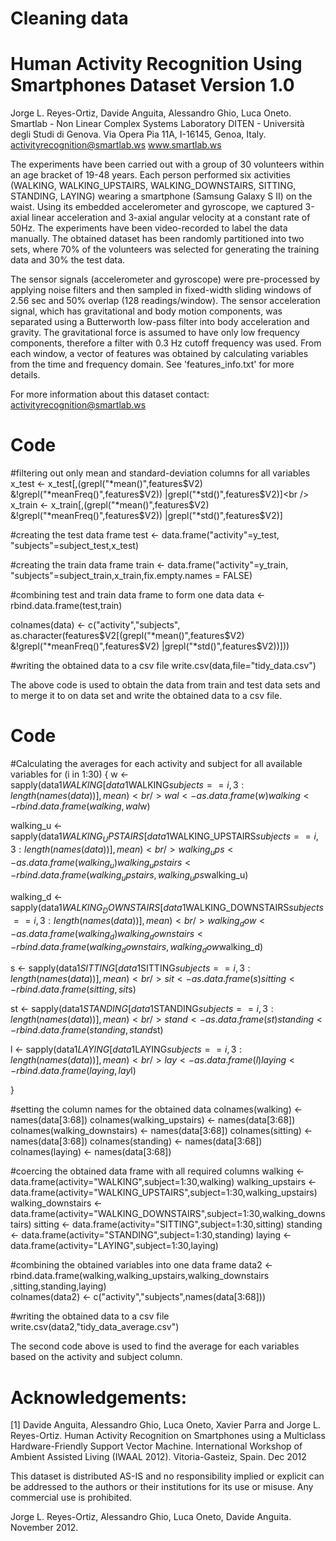# Cleaning data


Human Activity Recognition Using Smartphones Dataset
Version 1.0
===
Jorge L. Reyes-Ortiz, Davide Anguita, Alessandro Ghio, Luca Oneto.
Smartlab - Non Linear Complex Systems Laboratory
DITEN - Università degli Studi di Genova.
Via Opera Pia 11A, I-16145, Genoa, Italy.
activityrecognition@smartlab.ws
www.smartlab.ws


The experiments have been carried out with a group of 30 volunteers within an age bracket of 19-48 years. Each person performed six activities (WALKING, WALKING_UPSTAIRS, WALKING_DOWNSTAIRS, SITTING, STANDING, LAYING) wearing a smartphone (Samsung Galaxy S II) on the waist. Using its embedded accelerometer and gyroscope, we captured 3-axial linear acceleration and 3-axial angular velocity at a constant rate of 50Hz. The experiments have been video-recorded to label the data manually. The obtained dataset has been randomly partitioned into two sets, where 70% of the volunteers was selected for generating the training data and 30% the test data. 

The sensor signals (accelerometer and gyroscope) were pre-processed by applying noise filters and then sampled in fixed-width sliding windows of 2.56 sec and 50% overlap (128 readings/window). The sensor acceleration signal, which has gravitational and body motion components, was separated using a Butterworth low-pass filter into body acceleration and gravity. The gravitational force is assumed to have only low frequency components, therefore a filter with 0.3 Hz cutoff frequency was used. From each window, a vector of features was obtained by calculating variables from the time and frequency domain. See 'features_info.txt' for more details. 

For more information about this dataset contact: activityrecognition@smartlab.ws

Code
======
#filtering out only mean and standard-deviation columns for all variables  
x_test <- x_test[,(grepl("*mean()",features$V2)
            &!grepl("*meanFreq()",features$V2))
            |grepl("*std()",features$V2)]<br />
x_train <- x_train[,(grepl("*mean()",features$V2)
                   &!grepl("*meanFreq()",features$V2))
                 |grepl("*std()",features$V2)]<br />

#creating the test data frame
test <- data.frame("activity"=y_test,
                   "subjects"=subject_test,x_test)<br />

#creating the train data frame
train <- data.frame("activity"=y_train,
                    "subjects"=subject_train,x_train,fix.empty.names = FALSE)<br />

#combining test and train data frame to form one data
data <- rbind.data.frame(test,train)

colnames(data) <- c("activity","subjects",
                    as.character(features$V2[(grepl("*mean()",features$V2)
                    &!grepl("*meanFreq()",features$V2)
                    |grepl("*std()",features$V2))]))<br />

#writing the obtained data to a csv file
write.csv(data,file="tidy_data.csv")

The above code is used to obtain the data from train and test data sets and to merge it to on data set and write the obtained data to a csv file.

Code
=======
#Calculating the averages for each activity and subject for all available variables
for (i in 1:30) {
  w <- sapply(data1$WALKING[data1$WALKING$subjects==i
                                  ,3:length(names(data))], mean)<br />
  wal <- as.data.frame(w)
  walking <- rbind.data.frame(walking,wal$w)
  
  walking_u <- sapply(data1$WALKING_UPSTAIRS[data1$WALKING_UPSTAIRS$subjects==i
                                                    ,3:length(names(data))], mean)<br />
  walking_ups <- as.data.frame(walking_u)
  walking_upstairs <- rbind.data.frame(walking_upstairs,walking_ups$walking_u)
  
  walking_d <- sapply(data1$WALKING_DOWNSTAIRS[data1$WALKING_DOWNSTAIRS$subjects==i
                                                      ,3:length(names(data))], mean)<br />
  walking_dow <- as.data.frame(walking_d)
  walking_downstairs <- rbind.data.frame(walking_downstairs,walking_dow$walking_d)
  
  s <- sapply(data1$SITTING[data1$SITTING$subjects==i
                                             ,3:length(names(data))], mean)<br />
  sit <- as.data.frame(s)
  sitting <- rbind.data.frame(sitting,sit$s)

  st <- sapply(data1$STANDING[data1$STANDING$subjects==i
                                   ,3:length(names(data))], mean)<br />  
  stand <- as.data.frame(st)
  standing <- rbind.data.frame(standing,stand$st)
  
  l <- sapply(data1$LAYING[data1$LAYING$subjects==i
                                  ,3:length(names(data))], mean)<br />  
  lay <- as.data.frame(l)
  laying <- rbind.data.frame(laying,lay$l)
  
}

#setting the column names for the obtained data
colnames(walking) <- names(data[3:68])
colnames(walking_upstairs) <- names(data[3:68])
colnames(walking_downstairs) <- names(data[3:68])
colnames(sitting) <- names(data[3:68])
colnames(standing) <- names(data[3:68])
colnames(laying) <- names(data[3:68])

#coercing the obtained data frame with all required columns
walking <- data.frame(activity="WALKING",subject=1:30,walking)
walking_upstairs <- data.frame(activity="WALKING_UPSTAIRS",subject=1:30,walking_upstairs)
walking_downstairs <- data.frame(activity="WALKING_DOWNSTAIRS",subject=1:30,walking_downstairs)
sitting <- data.frame(activity="SITTING",subject=1:30,sitting)
standing <- data.frame(activity="STANDING",subject=1:30,standing)
laying <- data.frame(activity="LAYING",subject=1:30,laying)

#combining the obtained variables into one data frame
data2 <- rbind.data.frame(walking,walking_upstairs,walking_downstairs
                          ,sitting,standing,laying)<br />
colnames(data2) <- c("activity","subjects",names(data[3:68]))

#writing the obtained data to a csv file
write.csv(data2,"tidy_data_average.csv")


The second code above is used to find the average for each variables based on the activity and subject column.



Acknowledgements:
==================


[1] Davide Anguita, Alessandro Ghio, Luca Oneto, Xavier Parra and Jorge L. Reyes-Ortiz. Human Activity Recognition on Smartphones using a Multiclass Hardware-Friendly Support Vector Machine. International Workshop of Ambient Assisted Living (IWAAL 2012). Vitoria-Gasteiz, Spain. Dec 2012

This dataset is distributed AS-IS and no responsibility implied or explicit can be addressed to the authors or their institutions for its use or misuse. Any commercial use is prohibited.

Jorge L. Reyes-Ortiz, Alessandro Ghio, Luca Oneto, Davide Anguita. November 2012.
